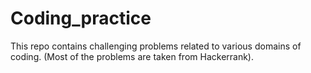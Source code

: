# Coding_practice
This repo contains challenging problems related to various domains of coding.
(Most of the problems are taken from Hackerrank).
